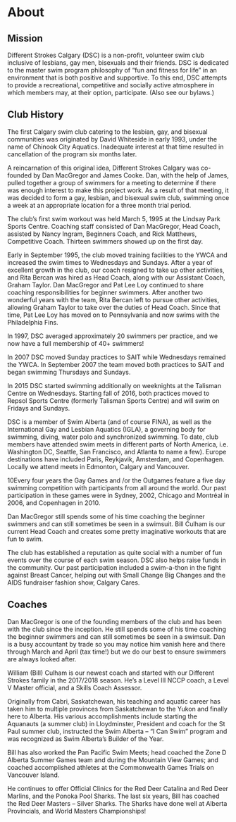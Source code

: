 # About

## Mission

Different Strokes Calgary (DSC) is a non-profit, volunteer swim club inclusive of lesbians, gay men, bisexuals and their friends. DSC is dedicated to the master swim program philosophy of “fun and fitness for life” in an environment that is both positive and supportive. To this end, DSC attempts to provide a recreational, competitive and socially active atmosphere in which members may, at their option, participate. (Also see our bylaws.)

## Club History

The first Calgary swim club catering to the lesbian, gay, and bisexual communities was originated by David Whiteside in early 1993, under the name of Chinook City Aquatics. Inadequate interest at that time resulted in cancellation of the program six months later.

A reincarnation of this original idea, Different Strokes Calgary was co-founded by Dan MacGregor and James Cooke. Dan, with the help of James, pulled together a group of swimmers for a meeting to determine if there was enough interest to make this project work. As a result of that meeting, it was decided to form a gay, lesbian, and bisexual swim club, swimming once a week at an appropriate location for a three month trial period.

The club’s first swim workout was held March 5, 1995 at the Lindsay Park Sports Centre. Coaching staff consisted of Dan MacGregor, Head Coach, assisted by Nancy Ingram, Beginners Coach, and Rick Matthews, Competitive Coach. Thirteen swimmers showed up on the first day.

Early in September 1995, the club moved training facilities to the YWCA and increased the swim times to Wednesdays and Sundays. After a year of excellent growth in the club, our coach resigned to take up other activities, and Rita Bercan was hired as Head Coach, along with our Assistant Coach, Graham Taylor. Dan MacGregor and Pat Lee Loy continued to share coaching responsibilities for beginner swimmers. After another two wonderful years with the team, Rita Bercan left to pursue other activities, allowing Graham Taylor to take over the duties of Head Coach. Since that time, Pat Lee Loy has moved on to Pennsylvania and now swims with the Philadelphia Fins.

In 1997, DSC averaged approximately 20 swimmers per practice, and we now have a full membership of 40+ swimmers!

In 2007 DSC moved Sunday practices to SAIT while Wednesdays remained the YWCA. In September 2007 the team moved both practices to SAIT and began swimming Thursdays and Sundays.

In 2015 DSC started swimming additionally on weeknights at the Talisman Centre on Wednesdays. Starting fall of 2016, both practices moved to Repsol Sports Centre (formerly Talisman Sports Centre) and will swim on Fridays and Sundays.

DSC is a member of Swim Alberta (and of course FINA), as well as the International Gay and Lesbian Aquatics (IGLA), a governing body for swimming, diving, water polo and synchronized swimming. To date, club members have attended swim meets in different parts of North America, i.e. Washington DC, Seattle, San Francisco, and Atlanta to name a few). Europe destinations have included Paris, Reykjavik, Amsterdam, and Copenhagen. Locally we attend meets in Edmonton, Calgary and Vancouver.

10Every four years the Gay Games and /or the Outgames feature a five day swimming competition with participants from all around the world. Our past participation in these games were in Sydney, 2002, Chicago and Montréal in 2006, and Copenhagen in 2010.

Dan MacGregor still spends some of his time coaching the beginner swimmers and can still sometimes be seen in a swimsuit. Bill Culham is our current Head Coach and creates some pretty imaginative workouts that are fun to swim.

The club has established a reputation as quite social with a number of fun events over the course of each swim season. DSC also helps raise funds in the community. Our past participation included a swim-a-thon in the fight against Breast Cancer, helping out with Small Change Big Changes and the AIDS fundraiser fashion show, Calgary Cares.

## Coaches

Dan MacGregor is one of the founding members of the club and has been with the club since the inception. He still spends some of his time coaching the beginner swimmers and can still sometimes be seen in a swimsuit. Dan is a busy accountant by trade so you may notice him vanish here and there through March and April (tax time!) but we do our best to ensure swimmers are always looked after.

William (Bill) Culham is our newest coach and started with our Different Strokes family in the 2017/2018 season. He’s a Level III NCCP coach, a Level V Master official, and a Skills Coach Assessor.

Originally from Cabri, Saskatchewan, his teaching and aquatic career has taken him to multiple provinces from Saskatchewan to the Yukon and finally here to Alberta. His various accomplishments include starting the Aquanauts (a summer club) in Lloydminster, President and coach for the St Paul summer club, instructed the Swim Alberta – “I Can Swim” program and was recognized as Swim Alberta’s Builder of the Year.

Bill has also worked the Pan Pacific Swim Meets; head coached the Zone D Alberta Summer Games team and during the Mountain View Games; and coached accomplished athletes at the Commonwealth Games Trials on Vancouver Island.

He continues to offer Official Clinics for the Red Deer Catalina and Red Deer Marlins, and the Ponoka Pool Sharks. The last six years, Bill has coached the Red Deer Masters – Silver Sharks. The Sharks have done well at Alberta Provincials, and World Masters Championships!
